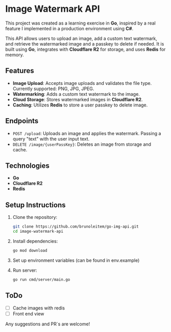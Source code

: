 # Image Watermark API

This project was created as a learning exercise in **Go**, inspired by a real feature I implemented in a production environment using **C#**.

This API allows users to upload an image, add a custom text watermark, and retrieve the watermarked image and a passkey to delete if needed.
It is built using **Go**, integrates with **Cloudflare R2** for storage, and uses **Redis** for memory.

## Features

- **Image Upload**: Accepts image uploads and validates the file type. Currently supported: PNG, JPG, JPEG.
- **Watermarking**: Adds a custom text watermark to the image.
- **Cloud Storage**: Stores watermarked images in **Cloudflare R2**.
- **Caching**: Utilizes **Redis** to store a user passkey to delete image.

## Endpoints

- `POST /upload`: Uploads an image and applies the watermark. Passing a query "text" with the user input text.
- `DELETE /image/{userPassKey}`: Deletes an image from storage and cache.

## Technologies

- **Go**
- **Cloudflare R2**
- **Redis**

## Setup Instructions

1. Clone the repository:
   ```bash
   git clone https://github.com/brunoleitem/go-img-api.git
   cd image-watermark-api
   ```
   
2. Install dependencies:
    ```bash
    go mod download
    ```

3. Set up environment variables (can be found in env.example)
4. Run server:
    ```bash
    go run cmd/server/main.go
    ```

## ToDo
- [ ] Cache images with redis
- [ ] Front end view

Any suggestions and PR`s are welcome!
